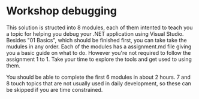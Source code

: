 # Workshop debugging

This solution is structed into 8 modules, each of them intented to teach you a topic for helping you debug your .NET application using Visual Studio. Besides "01 Basics", which should be finished first, you can take take the mudules in any order. Each of the modules has a assignment.md file giving you a basic guide on what to do. However you're not required to follow the assignment 1 to 1. Take your time to explore the tools and get used to using them.

You should be able to complete the first 6 modules in about 2 hours. 7 and 8 touch topics that are not usually used in daily development, so these can be skipped if you are time constrained.